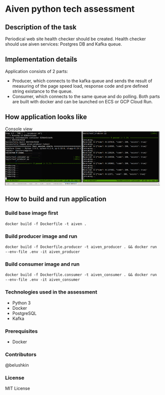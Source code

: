 # Aiven python tech assessment

## Description of the task
Periodical web site health checker should be created. Health checker should use aiven services: Postgres DB and Kafka queue.

## Implementation details
Application consists of 2 parts:
- Producer, which connects to the kafka queue and sends the result of measuring of the page speed load, response code and pre defined string existance to the queue. 
- Consumer, which connects to the same queue and do polling. Both parts are built with docker and can be launched on ECS or GCP Cloud Run.

## How application looks like
Console view
![alt text](./assets/aiven.png)

## How to build and run application

### Build base image first
```
docker build -f Dockerfile -t aiven .
```

### Build producer image and run
```
docker build -f Dockerfile.producer -t aiven_producer . && docker run --env-file .env -it aiven_producer
```

### Build consumer image and run
```
docker build -f Dockerfile.consumer -t aiven_consumer . && docker run --env-file .env -it aiven_consumer
```

### Technologies used in the assessment
- Python 3
- Docker
- PostgreSQL
- Kafka

### Prerequisites
- Docker 

### Contributors
@belushkin

### License
MIT License
